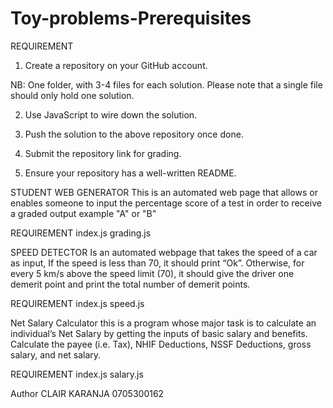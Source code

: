 # Toy-problems-Prerequisites
REQUIREMENT

1. Create a repository on your GitHub account. 

NB: One folder, with 3-4 files for each solution. Please note that a single file should only hold one solution.

2. Use JavaScript to wire down the solution.

3. Push the solution to the above repository once done.

4. Submit the repository link for grading.

5. Ensure your repository has a well-written README.


STUDENT WEB GENERATOR
This is an automated web page that allows or enables someone to input the percentage score of a test in order to receive a graded output 
example "A" or "B"


REQUIREMENT
index.js
grading.js

SPEED DETECTOR
Is an automated webpage that takes the speed of a car as input, If the speed is less than 70, it should print “Ok”. Otherwise, for every 5 km/s above the speed limit (70), it should give the driver one demerit point and print the total number of demerit points.

REQUIREMENT
index.js
speed.js

Net Salary Calculator
this is a  program whose major task is to calculate an individual’s Net Salary by getting the inputs of basic salary and benefits. Calculate the payee (i.e. Tax), NHIF Deductions, NSSF Deductions, gross salary, and net salary. 

REQUIREMENT
index.js
salary.js

Author 
CLAIR KARANJA
0705300162